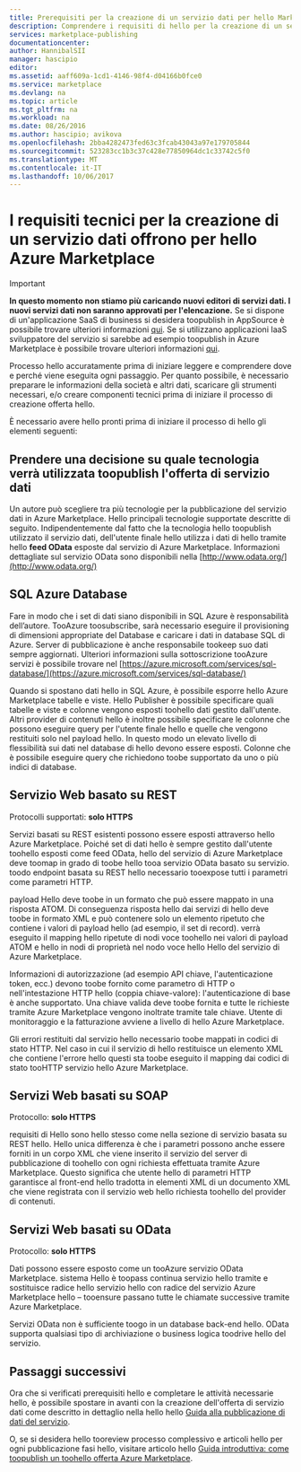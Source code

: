 ```yaml
---
title: Prerequisiti per la creazione di un servizio dati per hello Marketplace aaaTechnical | Documenti Microsoft
description: Comprendere i requisiti di hello per la creazione di un servizio dati di toodeploy e vendere su hello Azure Marketplace
services: marketplace-publishing
documentationcenter: 
author: HannibalSII
manager: hascipio
editor: 
ms.assetid: aaff609a-1cd1-4146-98f4-d04166b0fce0
ms.service: marketplace
ms.devlang: na
ms.topic: article
ms.tgt_pltfrm: na
ms.workload: na
ms.date: 08/26/2016
ms.author: hascipio; avikova
ms.openlocfilehash: 2bba4282473fed63c3fcab43043a97e179705844
ms.sourcegitcommit: 523283cc1b3c37c428e77850964dc1c33742c5f0
ms.translationtype: MT
ms.contentlocale: it-IT
ms.lasthandoff: 10/06/2017
---
```

# <a name="technical-pre-requisites-for-creating-a-data-service-offer-for-hello-azure-marketplace"></a>I requisiti tecnici per la creazione di un servizio dati offrono per hello Azure Marketplace
> [!IMPORTANT]
> **In questo momento non stiamo più caricando nuovi editori di servizi dati. I nuovi servizi dati non saranno approvati per l'elencazione.** Se si dispone di un'applicazione SaaS di business si desidera toopublish in AppSource è possibile trovare ulteriori informazioni [qui](https://appsource.microsoft.com/partners). Se si utilizzano applicazioni IaaS sviluppatore del servizio si sarebbe ad esempio toopublish in Azure Marketplace è possibile trovare ulteriori informazioni [qui](https://azure.microsoft.com/marketplace/programs/certified/).
> 
> 

Processo hello accuratamente prima di iniziare leggere e comprendere dove e perché viene eseguita ogni passaggio. Per quanto possibile, è necessario preparare le informazioni della società e altri dati, scaricare gli strumenti necessari, e/o creare componenti tecnici prima di iniziare il processo di creazione offerta hello.

È necessario avere hello pronti prima di iniziare il processo di hello gli elementi seguenti:

## <a name="make-a-decision-on-what-technology-will-be-used-toopublish-your-data-service-offer"></a>Prendere una decisione su quale tecnologia verrà utilizzata toopublish l'offerta di servizio dati
Un autore può scegliere tra più tecnologie per la pubblicazione del servizio dati in Azure Marketplace. Hello principali tecnologie supportate descritte di seguito. Indipendentemente dal fatto che la tecnologia hello toopublish utilizzato il servizio dati, dell'utente finale hello utilizza i dati di hello tramite hello **feed OData** esposte dal servizio di Azure Marketplace. Informazioni dettagliate sul servizio OData sono disponibili nella [http://www.odata.org/](http://www.odata.org/)

## <a name="sql-azure-database"></a>SQL Azure Database
Fare in modo che i set di dati siano disponibili in SQL Azure è responsabilità dell’autore. TooAzure toosubscribe, sarà necessario eseguire il provisioning di dimensioni appropriate del Database e caricare i dati in database SQL di Azure. Server di pubblicazione è anche responsabile tookeep suo dati sempre aggiornati. Ulteriori informazioni sulla sottoscrizione tooAzure servizi è possibile trovare nel [https://azure.microsoft.com/services/sql-database/](https://azure.microsoft.com/services/sql-database/)

Quando si spostano dati hello in SQL Azure, è possibile esporre hello Azure Marketplace tabelle e viste. Hello Publisher è possibile specificare quali tabelle e viste e colonne vengono esposti toohello dati gestito dall'utente. Altri provider di contenuti hello è inoltre possibile specificare le colonne che possono eseguire query per l'utente finale hello e quelle che vengono restituiti solo nel payload hello. In questo modo un elevato livello di flessibilità sui dati nel database di hello devono essere esposti. Colonne che è possibile eseguire query che richiedono toobe supportato da uno o più indici di database.

## <a name="rest-based-web-service"></a>Servizio Web basato su REST
Protocolli supportati: **solo HTTPS**

Servizi basati su REST esistenti possono essere esposti attraverso hello Azure Marketplace. Poiché set di dati hello è sempre gestito dall'utente toohello esposti come feed OData, hello del servizio di Azure Marketplace deve toomap in grado di toobe hello tooa servizio OData basato su servizio. toodo endpoint basata su REST hello necessario tooexpose tutti i parametri come parametri HTTP.

payload Hello deve toobe in un formato che può essere mappato in una risposta ATOM. Di conseguenza risposta hello dai servizi di hello deve toobe in formato XML e può contenere solo un elemento ripetuto che contiene i valori di payload hello (ad esempio, il set di record). verrà eseguito il mapping hello ripetute di nodi voce toohello nei valori di payload ATOM e hello in nodi di proprietà nel nodo voce hello Hello del servizio di Azure Marketplace.

Informazioni di autorizzazione (ad esempio API chiave, l'autenticazione token, ecc.) devono toobe fornito come parametro di HTTP o nell'intestazione HTTP hello (coppia chiave-valore): l'autenticazione di base è anche supportato. Una chiave valida deve toobe fornita e tutte le richieste tramite Azure Marketplace vengono inoltrate tramite tale chiave. Utente di monitoraggio e la fatturazione avviene a livello di hello Azure Marketplace.

Gli errori restituiti dal servizio hello necessario toobe mappati in codici di stato HTTP. Nel caso in cui il servizio di hello restituisce un elemento XML che contiene l'errore hello questi sta toobe eseguito il mapping dai codici di stato tooHTTP servizio hello Azure Marketplace.

## <a name="soap-based-web-services"></a>Servizi Web basati su SOAP
Protocollo: **solo HTTPS**

requisiti di Hello sono hello stesso come nella sezione di servizio basata su REST hello. Hello unica differenza è che i parametri possono anche essere forniti in un corpo XML che viene inserito il servizio del server di pubblicazione di toohello con ogni richiesta effettuata tramite Azure Marketplace. Questo significa che utente hello di parametri HTTP garantisce al front-end hello tradotta in elementi XML di un documento XML che viene registrata con il servizio web hello richiesta toohello del provider di contenuti.

## <a name="odata-based-web-services"></a>Servizi Web basati su OData
Protocollo: **solo HTTPS**

Dati possono essere esposto come un tooAzure servizio OData Marketplace. sistema Hello è toopass continua servizio hello tramite e sostituisce radice hello servizio hello con radice del servizio Azure Marketplace hello – tooensure passano tutte le chiamate successive tramite Azure Marketplace.

Servizi OData non è sufficiente toogo in un database back-end hello. OData supporta qualsiasi tipo di archiviazione o business logica toodrive hello del servizio.

## <a name="next-steps"></a>Passaggi successivi
Ora che si verificati prerequisiti hello e completare le attività necessarie hello, è possibile spostare in avanti con la creazione dell'offerta di servizio dati come descritto in dettaglio nella hello hello [Guida alla pubblicazione di dati del servizio](marketplace-publishing-data-service-creation.md).

O, se si desidera hello tooreview processo complessivo e articoli hello per ogni pubblicazione fasi hello, visitare articolo hello [Guida introduttiva: come toopublish un toohello offerta Azure Marketplace](marketplace-publishing-getting-started.md).

[link-acct]:marketplace-publishing-accounts-creation-registration.md
